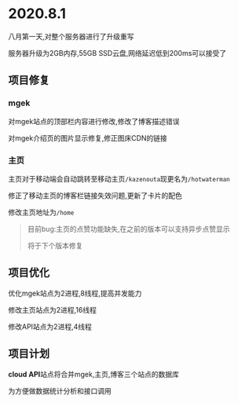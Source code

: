 # 2020.8.1

八月第一天,对整个服务器进行了升级重写

服务器升级为2GB内存,55GB SSD云盘,网络延迟低到200ms可以接受了

## 项目修复

### mgek

对mgek站点的顶部栏内容进行修改,修改了博客描述错误

对mgek介绍页的图片显示修复,修正图床CDN的链接

### 主页

主页对于移动端会自动跳转至移动主页`/kazenouta`现更名为`/hotwaterman`

修正了移动主页的博客栏链接失效问题,更新了卡片的配色

修改主页地址为`/home`

> 目前bug:主页的点赞功能缺失,在之前的版本可以支持异步点赞显示
>
> 将于下个版本修复

## 项目优化

优化mgek站点为2进程,8线程,提高并发能力

修改主页站点为2进程,16线程

修改API站点为2进程,4线程

## 项目计划

**cloud API**站点将合并mgek,主页,博客三个站点的数据库

为方便做数据统计分析和接口调用